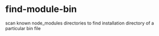 # find-module-bin
scan known node_modules directories to find installation directory of a particular bin file
